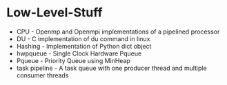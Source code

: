# Low-Level-Stuff

- CPU - Openmp and Openmpi implementations of a pipelined processor
- DU - C implementation of du command in linux
- Hashing - Implementation of Python dict object
- hwpqueue - Single Clock Hardware Pqueue
- Pqueue - Priority Queue using MinHeap
- task pipeline - A task queue with one producer thread and multiple consumer threads
